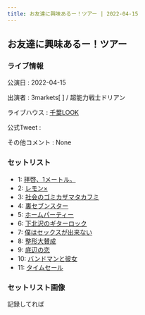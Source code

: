 ```yaml
---
title: お友達に興味あるー！ツアー | 2022-04-15
---
```

## お友達に興味あるー！ツアー

### ライブ情報

公演日
:    2022-04-15

出演者
:    3markets[ ] / 超能力戦士ドリアン

ライブハウス
:    [千葉LOOK](livehouse014.html)

公式Tweet
:    []()

その他コメント
:    None

### セットリスト

*  1: [拝啓、1メートル。](song010.html)
*  2: [レモン×](song003.html)
*  3: [社会のゴミカザマタカフミ](song002.html)
*  4: [裏セブンスター](song017.html)
*  5: [ホームパーティー](song011.html)
*  6: [下北沢のギターロック](song015.html)
*  7: [僕はセックスが出来ない](song006.html)
*  8: [整形大賛成](song005.html)
*  9: [底辺の恋](song008.html)
*  10: [バンドマンと彼女](song009.html)
*  11: [タイムセール](song007.html)


### セットリスト画像

記録してれば

<img src="">